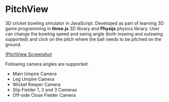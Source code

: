 # PitchView

3D cricket bowling simulator in JavaScript. Developed as part of learning 3D game programming in **three.js** 3D library and **Physijs** physics library. User can change the bowling speed and swing angle (both inswing and outswing supported) and click on the pitch where the ball needs to be pitched on the ground.

[!PitchView Screenshot](/Screenshots/MainUmpireView.png)


Following camera angles are supported:
* Main Umpire Camera
* Leg Umpire Camera
* Wicket Keeper Camera
* Slip Fielder 1, 2 and 3 Cameras
* Off-side Close Fielder Camera
